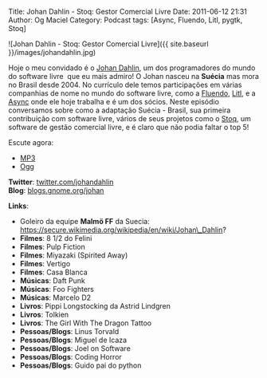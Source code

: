 Title: Johan Dahlin - Stoq: Gestor Comercial Livre
Date: 2011-06-12 21:31
Author: Og Maciel
Category: Podcast
tags: [Async, Fluendo, Litl, pygtk, Stoq]

![Johan Dahlin - Stoq: Gestor Comercial Livre]({{ site.baseurl }}/images/johandahlin.jpg)

Hoje o meu convidado é o [Johan Dahlin](blogs.gnome.org/johan), um dos
programadores do mundo do software livre  que eu mais admiro! O Johan
nasceu na **Suécia** mas mora no Brasil desde 2004. No currículo dele
temos participações em várias companhias de nome no mundo do software
livre, como a [Fluendo](http://www.fluendo.com/),
[Litl](http://litl.com/), e a [Async](http://www.async.com.br/) onde ele
hoje trabalha e é um dos sócios. Neste episódio conversamos sobre como a
adaptação Suécia - Brasil, sua primeira contribuição com software livre,
vários de seus projetos como o [Stoq](http://www.stoq.com.br/pt-br), um
software de gestão comercial livre, e é claro que não podia faltar o top
5!

Escute agora:

* [MP3](http://downloads.ogmaciel.com/castalio-podcast-09.mp3)
* [Ogg](http://downloads.ogmaciel.com/castalio-podcast-09.ogg) 

**Twitter**:
[twitter.com/johandahlin](http://twitter.com/#!/johandahlin "http://twitter.com/#!/johandahlin")  
**Blog**:
[blogs.gnome.org/johan](http://blogs.gnome.org/johan/ "http://blogs.gnome.org/johan/")

**Links**:

-   Goleiro da equipe **Malmö FF** da Suecia:
    https://secure.wikimedia.org/wikipedia/en/wiki/Johan\_Dahlin?
-   **Filmes**: 8 1/2 do Felini
-   **Filmes**: Pulp Fiction
-   **Filmes**: Miyazaki (Spirited Away)
-   **Filmes**: Vertigo
-   **Filmes**: Casa Blanca
-   **Músicas**: Daft Punk
-   **Músicas**: Foo Fighters
-   **Músicas**: Marcelo D2
-   **Livros**: Pippi Longstocking da Astrid Lindgren
-   **Livros**: Tolkien
-   **Livros**: The Girl With The Dragon Tattoo
-   **Pessoas/Blogs**: Linus Torvald
-   **Pessoas/Blogs**: Miguel de Icaza
-   **Pessoas/Blogs**: Joel on Software
-   **Pessoas/Blogs**: Coding Horror
-   **Pessoas/Blogs**: Guido pai do python
